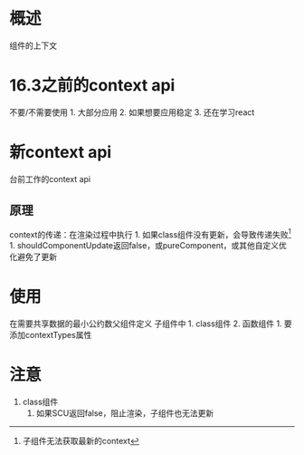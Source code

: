 # 概述 
组件的上下文
# 16.3之前的context api
不要/不需要使用
	1. 大部分应用
	2. 如果想要应用稳定
	3. 还在学习react
# 新context api
台前工作的context api
## 原理
context的传递：在渲染过程中执行
	1. 如果class组件没有更新，会导致传递失败[^1] 
		1. shouldComponentUpdate返回false，或pureComponent，或其他自定义优化避免了更新
# 使用
在需要共享数据的最小公约数父组件定义
子组件中
	1. class组件
	2. 函数组件
		1. 要添加contextTypes属性

# 注意
1. class组件
	1. 如果SCU返回false，阻止渲染，子组件也无法更新

[^1]: 子组件无法获取最新的context